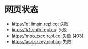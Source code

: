 # 网页状态
- https://qi.limqin.repl.co: 失败
- https://k2.shilh.repl.co: 失败
- https://moo.zxco.repl.co: 失败 (403)
- https://ask.skzey.repl.co: 失败
